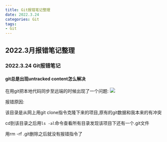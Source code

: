 ```yaml
---
title: Git报错笔记整理
date: 2022.3.24
categories: Git
tags: 
- Git
---
```


##  2022.3月报错笔记整理

### 2022.3.24 Git报错笔记

#### git总是出现untracked content怎么解决

在用git把本地代码同步至远端的时候出现了一个问题:
![](https://s3.bmp.ovh/imgs/2022/03/8e96c5f20e050c05.jpg)

报错原因:

该目录是从网上用git clone指令克隆下来的项目,原有的git数据和我本来的有冲突

cd到该目录之后用`ls -al`命令查看所有目录发现该项目下还有一个.git文件

用rm -rf .git删除之后就没有报错指令了
